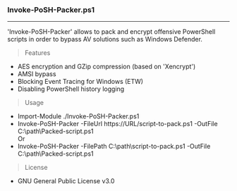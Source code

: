 ### Invoke-PoSH-Packer.ps1
--------------------------------------
'Invoke-PoSH-Packer' allows to pack and encrypt offensive PowerShell scripts in order to bypass AV solutions such as Windows Defender.

> Features
  - AES encryption and GZip compression (based on 'Xencrypt')
  - AMSI bypass
  - Blocking Event Tracing for Windows (ETW)
  - Disabling PowerShell history logging
  
> Usage
  - Import-Module ./Invoke-PoSH-Packer.ps1
  - Invoke-PoSH-Packer -FileUrl https://URL/script-to-pack.ps1 -OutFile C:\path\Packed-script.ps1  
  Or  
  - Invoke-PoSH-Packer -FilePath C:\path\script-to-pack.ps1 -OutFile C:\path\Packed-script.ps1

> License
  - GNU General Public License v3.0
